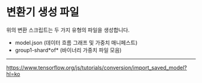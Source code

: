 # 변환기 생성 파일
위의 변환 스크립트는 두 가지 유형의 파일을 생성합니다.

- model.json (데이터 흐름 그래프 및 가중치 매니페스트)
- group1-shard\*of\* (바이너리 가중치 파일 모음)

---
https://www.tensorflow.org/js/tutorials/conversion/import_saved_model?hl=ko